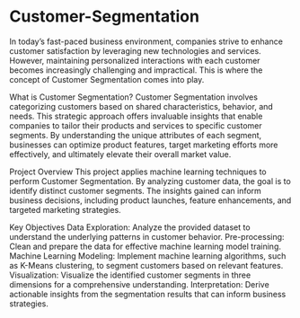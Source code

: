 # Customer-Segmentation
In today’s fast-paced business environment, companies strive to enhance customer satisfaction by leveraging new technologies and services. However, maintaining personalized interactions with each customer becomes increasingly challenging and impractical. This is where the concept of Customer Segmentation comes into play.

What is Customer Segmentation?
Customer Segmentation involves categorizing customers based on shared characteristics, behavior, and needs. This strategic approach offers invaluable insights that enable companies to tailor their products and services to specific customer segments. By understanding the unique attributes of each segment, businesses can optimize product features, target marketing efforts more effectively, and ultimately elevate their overall market value.

Project Overview
This project applies machine learning techniques to perform Customer Segmentation. By analyzing customer data, the goal is to identify distinct customer segments. The insights gained can inform business decisions, including product launches, feature enhancements, and targeted marketing strategies.

Key Objectives
Data Exploration: Analyze the provided dataset to understand the underlying patterns in customer behavior.
Pre-processing: Clean and prepare the data for effective machine learning model training.
Machine Learning Modeling: Implement machine learning algorithms, such as K-Means clustering, to segment customers based on relevant features.
Visualization: Visualize the identified customer segments in three dimensions for a comprehensive understanding.
Interpretation: Derive actionable insights from the segmentation results that can inform business strategies.
